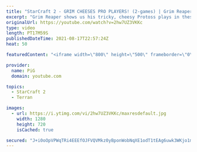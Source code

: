 ```yaml
---
title: "StarCraft 2 - GRIM CHEESES PRO PLAYERS! (2-games) | Grim Reaper #19"
excerpt: "Grim Reaper shows us his tricky, cheesy Protoss plays in these unique games against Starcraft pros Kas (Terran) and PtitDrogo (Protoss). Even more unbelievable is what happens in game 2, a draw?! This does not happen often 🐷 Support PiG: https://www.pigstarcraft.com/support/  The Grim Reaper Playlist:"
originalUrl: https://youtube.com/watch?v=2hw7UZ3VKKc
type: video
length: PT17M59S
publishedDateTime: 2021-08-17T22:57:24Z
heat: 50

featuredContent: "<iframe width=\"800\" height=\"500\" frameborder=\"0\" src=\"https://www.youtube.com/embed/2hw7UZ3VKKc\" allow=\"accelerometer; autoplay; encrypted-media; gyroscope; picture-in-picture\" allowfullscreen></iframe>"

provider:
  name: PiG
  domain: youtube.com

topics:
  - StarCraft 2
  - Terran

images:
  - url: https://i.ytimg.com/vi/2hw7UZ3VKKc/maxresdefault.jpg
    width: 1280
    height: 720
    isCached: true

secured: "J+i0oOpVPWqTRi4EEEfOJFVQVMkz0yBponWobNqXE1odT1tEAg6uwk3WKjo1mwEsRmp6AvnVIi3gXwkFEvQtFqE48cpUUrW2Bx9u5ww00pIhvqmlIRgxHG3IPiX3dtdrCwVsuAyMGK4mhajpfr/bLyk4A2BJMj1EulCLWZ3534LJDuMQh4nWqXNqB4NLn3uulonY0/Zzh/oTizcrecciZdqQKOkYQB15SX456MnEtMFRscpRbxoJgosDFqfW14sdKkAMXYtZdx5VhXFZVwoV6HWpYd3Im/irzBgan54hYTJZkNP+qVDQpAq7skSU/3nJqTW5D2Fce+8o+DNwW7Hj8rIp8vRZ4/CRzSgJdDhRuHR0YMSVk2R0yaIMZGRGkUrjoHFfBqXFNNJMfsjSDyromM0F7VHKWFfIhmfVJDSfVzw=;wTUMa+M8b8Ruy9Kt1te0aQ=="
---
```


